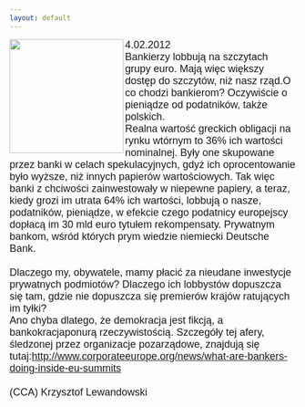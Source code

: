 ```yaml
---
layout: default
---
```

<img src="{{site.baseurl}}\articles\pictures\465.lobby.jpg" align=left width="200"><!--98--><p style="margin: 0px 0px 18px; font-size: 18px; font-family: Helvetica;">
4.02.2012<br>Bankierzy lobbują na szczytach grupy euro. Mają więc większy dostęp do szczytów, niż nasz rząd.O co chodzi bankierom? Oczywiście o pieniądze od podatników, także polskich.<br>Realna wartość greckich obligacji na rynku wtórnym to 36% ich wartości nominalnej. Były one skupowane przez banki w celach spekulacyjnych, gdyż ich oprocentowanie było wyższe, niż innych papierów wartościowych. Tak więc banki z chciwości zainwestowały w niepewne papiery, a teraz, kiedy grozi im utrata 64% ich wartości, lobbują o nasze, podatników, pieniądze, w efekcie czego podatnicy europejscy dopłacą im 30 mld euro tytułem rekompensaty. Prywatnym bankom, wśród których prym wiedzie niemiecki Deutsche Bank.<br><br>Dlaczego my, obywatele, mamy płacić za nieudane inwestycje prywatnych podmiotów? Dlaczego ich lobbystów dopuszcza się tam, gdzie nie dopuszcza się premierów krajów ratujących im tyłki?<br>Ano chyba dlatego, że demokracja jest fikcją, a bankokracjaponurą rzeczywistością. Szczegóły tej afery, śledzonej przez organizacje pozarządowe, znajdują się tutaj:<a href="http://www.corporateeurope.org/news/what-are-bankers-doing-inside-eu-summits" title="lobbyści bankowi w natarciu" target="">http://www.corporateeurope.org/news/what-are-bankers-doing-inside-eu-summits</a><br><br>(CCA) Krzysztof Lewandowski<br><br></p>